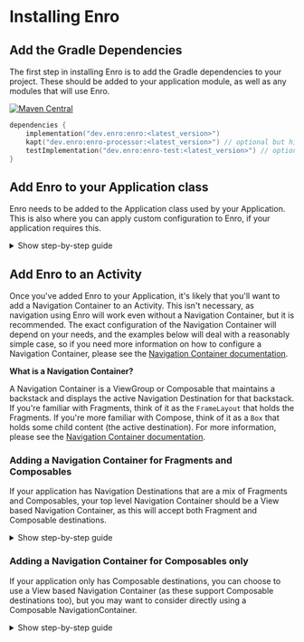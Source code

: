 # Installing Enro

## Add the Gradle Dependencies 
The first step in installing Enro is to add the Gradle dependencies to your project. These should be added to your application module, as well as any modules that will use Enro. 

[![Maven Central](https://img.shields.io/maven-central/v/dev.enro/enro.svg?label=Maven%20Central)](https://search.maven.org/search?q=g:%22dev.enro%22)
```kotlin
dependencies {
    implementation("dev.enro:enro:<latest_version>")
    kapt("dev.enro:enro-processor:<latest_version>") // optional but highly recommended
    testImplementation("dev.enro:enro-test:<latest_version>") // optional test extensions
}
```

## Add Enro to your Application class
Enro needs to be added to the Application class used by your Application. This is also where you can apply custom configuration to Enro, if your application requires this.

<details markdown="block">
  <summary>
    Show step-by-step guide
  </summary>

**0. An application class without Enro installed**
```kotlin
class ExampleApplication : Application {
    // ...
}
```

**1. Add the `NavigationApplication` interface**
```kotlin
class ExampleApplication : Application, NavigationApplication {
```
{:.code-important .code-start}
```kotlin
    // ...
}
```
{:.code-not-important .code-end}

**2. Override the `navigationController` property**
```kotlin
class ExampleApplication : Application, NavigationApplication {
```
{:.code-not-important .code-start}
```kotlin
    override val navigationController = createNavigationController { }
```
{:.code-important}
```kotlin

    // ...
}
```
{:.code-not-important .code-end}

In the example above we're passing an empty block to the `createNavigationController` function, but this block is used to provide configuration to Enro. In a simple application that uses annotation processing, you may not need to provide any configuration, but it's useful to be aware that this is what the block is used for. Please see [Configuring Enro](./configuring-enro.md) for more information.

**3. Add the `@NavigationComponent` annotation to your Application (if using kapt/annotation processing)**
```kotlin
@NavigationComponent
```
{:.code-important .code-start}
```kotlin
class ExampleApplication : Application, NavigationApplication {
    override val navigationController = createNavigationController { }
    
    // ...
}
```
{:.code-not-important .code-end}

If you are using annotation processing (which is optional, but recommended), you are required to annotate your Application class with `@NavigationComponent` so that the annotation processor has a hook to generate and provide configuration. 

If you are not using annotation processing, you won't need to add this annotation. Instead, you'll need to provide your Application's configuration within the `createNavigationController` block. Please see [Configuring Enro](./configuring-enro.md) for more information.
</details>

## Add Enro to an Activity
Once you've added Enro to your Application, it's likely that you'll want to add a Navigation Container to an Activity. This isn't necessary, as navigation using Enro will work even without a Navigation Container, but it is recommended. The exact configuration of the Navigation Container will depend on your needs, and the examples below will deal with a reasonably simple case, so if you need more information on how to configure a Navigation Container, please see the [Navigation Container documentation](./navigation-containers.md).

**What is a Navigation Container?**

A Navigation Container is a ViewGroup or Composable that maintains a backstack and displays the active Navigation Destination for that backstack. If you're familiar with Fragments, think of it as the `FrameLayout` that holds the Fragments. If you're more familiar with Compose, think of it as a `Box` that holds some child content (the active destination). For more information, please see the [Navigation Container documentation](./navigation-containers.md).

### Adding a Navigation Container for Fragments and Composables
If your application has Navigation Destinations that are a mix of Fragments and Composables, your top level Navigation Container should be a View based Navigation Container, as this will accept both Fragment and Composable destinations. 

<details markdown="block">
  <summary>
    Show step-by-step guide
  </summary>

**0. An Activity without a Navigation Container**
```kotlin
class MainActivity : AppCompatActivity() {
    override fun onCreate(savedInstanceState: Bundle?) {
        super.onCreate(savedInstanceState)
        setContentView(R.layout.activity_main)
    }
}
```

**1. Add a FrameLayout to your Activity's layout file**
```xml
<androidx.constraintlayout.widget.ConstraintLayout 
    xmlns:android="http://schemas.android.com/apk/res/android"
    android:layout_width="match_parent"
    android:layout_height="match_parent">
```
{:.code-not-important .code-start}
```xml
    <FrameLayout
        android:id="@+id/exampleNavigationContainer"
        />
```
{:.code-important}
```xml
    <!-- ... -->
</androidx.constraintlayout.widget.ConstraintLayout>
```
{:.code-not-important .code-end}

**2. Add a Navigation Container property to your Activity**
```kotlin
class MainActivity : AppCompatActivity() {

```
{:.code-not-important .code-start}
```kotlin
    private val exampleContainer by navigationContainer(
        containerId = R.id.exampleNavigationContainer,
    )
```
{:.code-important}
```kotlin

    override fun onCreate(savedInstanceState: Bundle?) {
        super.onCreate(savedInstanceState)
        setContentView(R.layout.activity_main)
    }
}
```
{:.code-not-important .code-end}

**3. Configure the Navigation Container**

The Navigation Container that we've defined above will start off with nothing in it, and it will allow any Navigation Destination to be pushed into it. Below is an example of a configured Navigation Container that will initially show the Navigation Destination for a particular Navigation Key, and will `finish` the Activity if the Navigation Container is ever about to become empty. This isn't always the behavior that you will want for a Navigation Container, but it is a reasonably common way to set up an Activity's root Navigation Container. For more information, please see the [Navigation Container documentation](./navigation-containers.md).

```kotlin
class MainActivity : AppCompatActivity() {

    private val exampleContainer by navigationContainer(
        containerId = R.id.exampleNavigationContainer,
```
{:.code-not-important .code-start}
```kotlin
        root = { ExampleRootNavigationKey(/* ... */) }, 
        emptyBehavior = EmptyBehavior.CloseParent,
```
{:.code-important}
```kotlin
    )

    override fun onCreate(savedInstanceState: Bundle?) {
        super.onCreate(savedInstanceState)
        setContentView(R.layout.activity_main)
    }
}
```
{:.code-not-important .code-end}
</details>


### Adding a Navigation Container for Composables only
If your application only has Composable destinations, you can choose to use a View based Navigation Container (as these support Composable destinations too), but you may want to consider directly using a Composable NavigationContainer.

<details markdown="block">
  <summary>
    Show step-by-step guide
  </summary>

**0. A Composable Activity without a Navigation Container**
```kotlin
class MainActivity : AppCompatActivity() {
    override fun onCreate(savedInstanceState: Bundle?) {
        super.onCreate(savedInstanceState)
        setContent {
            // ...
        }
    }
}
```

**1. Add a Navigation Container variable**
```kotlin
class MainActivity : AppCompatActivity() {
    override fun onCreate(savedInstanceState: Bundle?) {
        super.onCreate(savedInstanceState)
        setContent {
```
{:.code-not-important .code-start}
```kotlin
            val container = rememberNavigationContainer()
```
{:.code-important}
```kotlin
            // ...
        }
    }
}
```

**2. Render the Navigation Container**
```kotlin
class MainActivity : AppCompatActivity() {
    override fun onCreate(savedInstanceState: Bundle?) {
        super.onCreate(savedInstanceState)
        setContent {
            val container = rememberNavigationContainer()
            
```
{:.code-not-important .code-start}
```kotlin
            Box(modifier = Modifier.fillMaxSize()) {
                container.Render()
            }
```
{:.code-important}
```kotlin
            // ...
        }
    }
}
```

**3. Configure the Navigation Container**

The Navigation Container that we've defined above will start off with nothing in it, and it will allow any Navigation Destination to be pushed into it. Below is an example of a configured Navigation Container that will initially show the Navigation Destination for a particular Navigation Key, and will `finish` the Activity if the Navigation Container is ever about to become empty. This isn't always the behavior that you will want for a Navigation Container, but it is a reasonably common way to set up an Activity's root Navigation Container. For more information, please see the [Navigation Container documentation](./navigation-containers.md).

```kotlin
class MainActivity : AppCompatActivity() {
    override fun onCreate(savedInstanceState: Bundle?) {
        super.onCreate(savedInstanceState)
        setContent {
            val container = rememberNavigationContainer(
```
{:.code-not-important .code-start}
```kotlin
                root = ExampleRootNavigationKey(/* ... */), 
                emptyBehavior = EmptyBehavior.CloseParent,
```
{:.code-important}
```kotlin
            )

            Box(modifier = Modifier.fillMaxSize()) {
                container.Render()
            }
            // ...
        }
    }
}
```
</details>